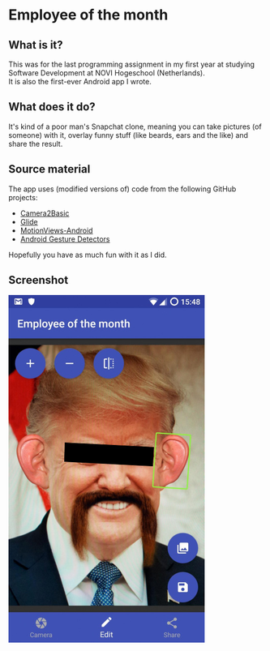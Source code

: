 # Employee of the month
## What is it?
This was for the last programming assignment in my first year at studying Software Development at NOVI Hogeschool (Netherlands).  
It is also the first-ever Android app I wrote.
## What does it do?
It's kind of a poor man's Snapchat clone, meaning you can take pictures (of someone) with it, overlay funny stuff (like beards, ears and the like) and share the result.
## Source material
The app uses (modified versions of) code from the following GitHub projects:  
- [Camera2Basic](https://github.com/googlesamples/android-Camera2Basic)  
- [Glide](https://github.com/bumptech/glide)  
- [MotionViews-Android](https://github.com/uptechteam/MotionViews-Android)  
- [Android Gesture Detectors](https://github.com/Almeros/android-gesture-detectors)  
  
Hopefully you have as much fun with it as I did.
## Screenshot
![Screenshot](eotm.jpg)